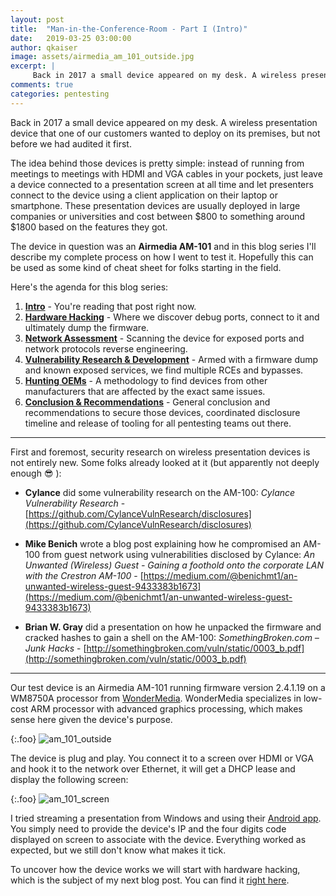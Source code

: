 ```yaml
---
layout: post
title:  "Man-in-the-Conference-Room - Part I (Intro)"
date:   2019-03-25 03:00:00
author: qkaiser
image: assets/airmedia_am_101_outside.jpg
excerpt: |
     Back in 2017 a small device appeared on my desk. A wireless presentation device that one of our customers wanted to deploy on its premises, but not before we had audited it first.
comments: true
categories: pentesting
---
```


Back in 2017 a small device appeared on my desk. A wireless presentation device that one of our customers wanted to deploy on its premises, but not before we had audited it first.

The idea behind those devices is pretty simple: instead of running from meetings to meetings with HDMI and VGA cables in your pockets, just leave a device connected to a presentation screen at all time and let presenters connect to the device using a client application on their laptop or smartphone. These presentation devices are usually deployed in large companies or universities and cost between $800 to something around $1800 based on the features they got.

The device in question was an **Airmedia AM-101** and in this blog series I'll describe my complete process on how I went to test it. Hopefully this can be used as some kind of cheat sheet for folks starting in the field.


Here's the agenda for this blog series:

1. [**Intro**](#) - You're reading that post right now.
2. [**Hardware Hacking**]({{site.url}}/pentesting/2019/03/25/awind-device-hardware/) - Where we discover debug ports, connect to it and ultimately dump the firmware.
3. [**Network Assessment**]({{site.url}}/pentesting/2019/03/26/awind-device-network/) - Scanning the device for exposed ports and network protocols reverse engineering.
4. [**Vulnerability Research & Development**]({{site.url}}/pentesting/2019/03/27/awind-device-vrd/) - Armed with a firmware dump and known exposed services, we find multiple RCEs and bypasses.
5. [**Hunting OEMs**]({{site.url}}/pentesting/2019/03/28/awind-device-oemhunt/) - A methodology to find devices from other manufacturers that are affected by the exact same issues.
6. [**Conclusion & Recommendations**]({{site.url}}/pentesting/2019/04/23/awind-device-conclusion/) - General conclusion and recommendations to secure those devices, coordinated disclosure timeline and release of tooling for all pentesting teams out there.

---

First and foremost, security research on wireless presentation devices is not entirely new. Some folks already looked at it (but apparently not deeply enough 😎 ):

* **Cylance** did some vulnerability research on the AM-100: *Cylance Vulnerability Research* - [https://github.com/CylanceVulnResearch/disclosures](https://github.com/CylanceVulnResearch/disclosures)

* **Mike Benich** wrote a blog post explaining how he compromised an AM-100 from guest network using vulnerabilities disclosed by Cylance: *An Unwanted (Wireless) Guest - Gaining a foothold onto the corporate LAN with the Crestron AM-100* - [https://medium.com/@benichmt1/an-unwanted-wireless-guest-9433383b1673](https://medium.com/@benichmt1/an-unwanted-wireless-guest-9433383b1673)

* **Brian W. Gray** did a presentation on how he unpacked the firmware and cracked hashes to gain a shell on the AM-100: *SomethingBroken.com – Junk Hacks* - [http://somethingbroken.com/vuln/static/0003_b.pdf](http://somethingbroken.com/vuln/static/0003_b.pdf)

---

Our test device is an Airmedia AM-101 running firmware version 2.4.1.19 on a WM8750A processor from [WonderMedia](https://en.wikipedia.org/wiki/WonderMedia). WonderMedia specializes in low-cost ARM processor with advanced graphics processing, which makes sense here given the device's purpose.

{:.foo}
![am_101_outside]({{site.url}}/assets/airmedia_am_101_outside.jpg)

The device is plug and play. You connect it to a screen over HDMI or VGA and hook it to the network over Ethernet, it will get a DHCP lease and display the following screen:

{:.foo}
![am_101_screen]({{site.url}}/assets/airmedia_screen.jpg)

I tried streaming a presentation from Windows and using their [Android app](https://play.google.com/store/apps/details?id=com.crestron.airmedia). You simply need to provide the device's IP and the four digits code displayed on screen to associate with the device. Everything worked as expected, but we still don't know what makes it tick.

To uncover how the device works we will start with hardware hacking, which is the subject of my next blog post. You can find it [right here]({{site.url}}/pentesting/2019/03/25/awind-device-hardware/).
